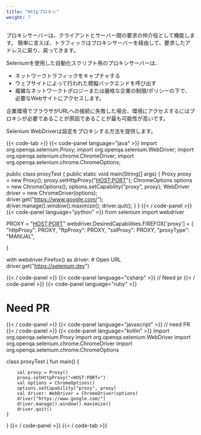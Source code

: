 ```yaml
---
title: "Httpプロキシ"
weight: 7
---
```


プロキシサーバーは、クライアントとサーバー間の要求の仲介役として機能します。
簡単に言えば、トラフィックはプロキシサーバーを経由して、要求したアドレスに戻り、戻ってきます。

Seleniumを使用した自動化スクリプト用のプロキシサーバーは、

* ネットワークトラフィックをキャプチャする
* ウェブサイトによって行われた模擬バックエンドを呼び出す
* 複雑なネットワークトポロジーまたは厳格な企業の制限/ポリシーの下で、必要なWebサイトにアクセスします。

企業環境でブラウザがURLへの接続に失敗した場合、環境にアクセスするにはプロキシが必要であることが原因であることが最も可能性が高いです。

Selenium WebDriverは設定をプロキシする方法を提供します。


{{< code-tab >}}
  {{< code-panel language="java" >}}
import org.openqa.selenium.Proxy;
import org.openqa.selenium.WebDriver;
import org.openqa.selenium.chrome.ChromeDriver;
import org.openqa.selenium.chrome.ChromeOptions;

public class proxyTest {
  public static void main(String[] args) {
    Proxy proxy = new Proxy();
    proxy.setHttpProxy("<HOST:PORT>");
    ChromeOptions options = new ChromeOptions();
    options.setCapability("proxy", proxy);
    WebDriver driver = new ChromeDriver(options);
    driver.get("https://www.google.com/");
    driver.manage().window().maximize();
    driver.quit();
  }
}
  {{< / code-panel >}}
  {{< code-panel language="python" >}}
from selenium import webdriver

PROXY = "<HOST:PORT>"
webdriver.DesiredCapabilities.FIREFOX['proxy'] = {
    "httpProxy": PROXY,
    "ftpProxy": PROXY,
    "sslProxy": PROXY,
    "proxyType": "MANUAL",

}

with webdriver.Firefox() as driver:
    # Open URL
    driver.get("https://selenium.dev")

  {{< / code-panel >}}
  {{< code-panel language="csharp" >}}
// Need pr
  {{< / code-panel >}}
  {{< code-panel language="ruby" >}}
 # Need PR
  {{< / code-panel >}}
  {{< code-panel language="javascript" >}}
// need PR
  {{< / code-panel >}}
  {{< code-panel language="kotlin" >}}
import org.openqa.selenium.Proxy
import org.openqa.selenium.WebDriver
import org.openqa.selenium.chrome.ChromeDriver
import org.openqa.selenium.chrome.ChromeOptions

class proxyTest {
    fun main() {

        val proxy = Proxy()
        proxy.setHttpProxy("<HOST:PORT>")
        val options = ChromeOptions()
        options.setCapability("proxy", proxy)
        val driver: WebDriver = ChromeDriver(options)
        driver["https://www.google.com/"]
        driver.manage().window().maximize()
        driver.quit()
    }
}
  {{< / code-panel >}}
{{< / code-tab >}}

